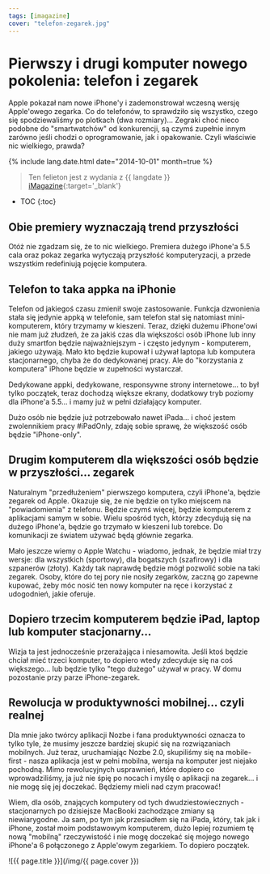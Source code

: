 ```yaml
---
tags: [imagazine]
cover: "telefon-zegarek.jpg"
---
```


# Pierwszy i drugi komputer nowego pokolenia: telefon i zegarek

Apple pokazał nam nowe iPhone'y i zademonstrował wczesną wersję Apple'owego zegarka. Co do telefonów, to sprawdziło się wszystko, czego się spodziewaliśmy po plotkach (dwa rozmiary)... Zegraki choć nieco podobne do "smartwatchów" od konkurencji, są czymś zupełnie innym zarówno jeśli chodzi o oprogramowanie, jak i  opakowanie. Czyli właściwie nic wielkiego, prawda?

<!--More-->

{% include lang.date.html date="2014-10-01" month=true %}

> Ten felieton jest z wydania z {{ langdate }} [iMagazine](https://imagazine.pl){:target='_blank'}

* TOC
{:toc}

## Obie premiery wyznaczają trend przyszłości

Otóż nie zgadzam się, że to nic wielkiego. Premiera dużego iPhone'a 5.5 cala oraz pokaz zegarka wytyczają przyszłość komputeryzacji, a przede wszystkim redefiniują pojęcie komputera.

## Telefon to taka appka na iPhonie

Telefon od jakiegoś czasu zmienił swoje zastosowanie. Funkcja dzwonienia stała się jedynie appką w telefonie, sam telefon stał się natomiast mini-komputerem, który trzymamy w kieszeni. Teraz, dzięki dużemu iPhone'owi nie mam już złudzeń, że za jakiś czas dla większości osób iPhone lub inny duży smartfon będzie najważniejszym - i często jedynym - komputerem, jakiego używają. Mało kto będzie kupował i używał laptopa lub komputera stacjonarnego, chyba że do dedykowanej pracy. Ale do "korzystania z komputera" iPhone będzie w zupełności wystarczał.

Dedykowane appki, dedykowane, responsywne strony internetowe... to był tylko początek, teraz dochodzą większe ekrany, dodatkowy tryb poziomy dla iPhone'a 5.5... i mamy już w pełni działający komputer.

Dużo osób nie będzie już potrzebowało nawet iPada... i choć jestem zwolennikiem pracy #iPadOnly, zdaję sobie sprawę, że większość osób będzie "iPhone-only".

## Drugim komputerem dla większości osób będzie w przyszłości... zegarek

Naturalnym "przedłużeniem" pierwszego komputera, czyli iPhone'a, będzie zegarek od Apple. Okazuje się, że nie będzie on tylko miejscem na "powiadomienia" z telefonu. Będzie czymś więcej, będzie komputerem z aplikacjami samym w sobie. Wielu spośród tych, którzy zdecydują się na dużego iPhone'a, będzie go trzymało w kieszeni lub torebce. Do komunikacji ze światem używać będą głównie zegarka.

Mało jeszcze wiemy o Apple Watchu - wiadomo, jednak, że będzie miał trzy wersje: dla wszystkich (sportowy), dla bogatszych (szafirowy) i dla szpanerów (złoty). Każdy tak naprawdę będzie mógł pozwolić sobie na taki zegarek. Osoby, które do tej pory nie nosiły zegarków, zaczną go zapewne kupować, żeby móc nosić ten nowy komputer na ręce i korzystać z udogodnień, jakie oferuje.

## Dopiero trzecim komputerem będzie iPad, laptop lub komputer stacjonarny...

Wizja ta jest jednocześnie przerażająca i niesamowita. Jeśli ktoś będzie chciał mieć trzeci komputer, to dopiero wtedy zdecyduje się na coś większego... lub będzie tylko "tego dużego" używał w pracy. W domu pozostanie przy parze iPhone-zegarek.

## Rewolucja w produktywności mobilnej... czyli realnej

Dla mnie jako twórcy aplikacji Nozbe i fana produktywności oznacza to tylko tyle, że musimy jeszcze bardziej skupić się na rozwiązaniach mobilnych. Już teraz, uruchamiając Nozbe 2.0, skupiliśmy się na mobile-first - nasza aplikacja jest w pełni mobilna, wersja na komputer jest niejako pochodną. Mimo rewolucyjnych usprawnień, które dopiero co wprowadziliśmy, ja już nie śpię po nocach i myślę o aplikacji na zegarek... i nie mogę się jej doczekać. Będziemy mieli nad czym pracować!

Wiem, dla osób, znających komputery od tych dwudziestowiecznych - stacjonarnych po dzisiejsze MacBooki zachodzące zmiany są niewiarygodne. Ja sam, po tym jak przesiadłem się na iPada, który, tak jak i iPhone, został moim podstawowym komputerem, dużo lepiej rozumiem tę nową "mobilną" rzeczywistość i nie mogę doczekać się mojego nowego iPhone'a 6 połączonego z Apple'owym zegarkiem. To dopiero początek.

![{{ page.title }}](/img/{{ page.cover }})

[n]: https://michael.gratis/nozbe_pl
[np]: https://michael.gratis/nozbepersonal_pl